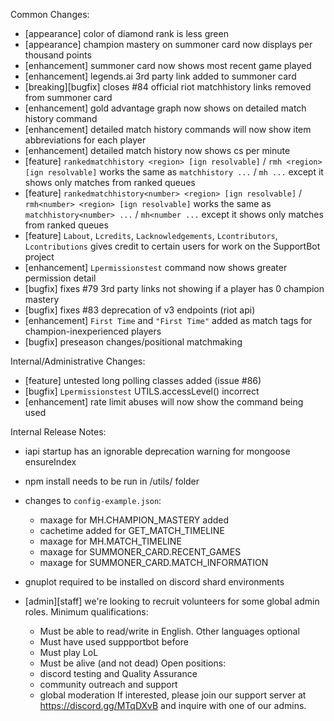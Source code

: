 Common Changes:
- [appearance] color of diamond rank is less green
- [appearance] champion mastery on summoner card now displays per thousand points
- [enhancement] summoner card now shows most recent game played
- [enhancement] legends.ai 3rd party link added to summoner card
- [breaking][bugfix] closes #84 official riot matchhistory links removed from summoner card
- [enhancement] gold advantage graph now shows on detailed match history command
- [enhancement] detailed match history commands will now show item abbreviations for each player
- [enhancement] detailed match history now shows cs per minute
- [feature] `rankedmatchhistory <region> [ign resolvable]` / `rmh <region> [ign resolvable]` works the same as `matchhistory ...` / `mh ...` except it shows only matches from ranked queues
- [feature] `rankedmatchhistory<number> <region> [ign resolvable]` / `rmh<number> <region> [ign resolvable]` works the same as `matchhistory<number> ...` / `mh<number ...` except it shows only matches from ranked queues
- [feature] `Labout`, `Lcredits`, `Lacknowledgements`, `Lcontributors`, `Lcontributions` gives credit to certain users for work on the SupportBot project
- [enhancement] `Lpermissionstest` command now shows greater permission detail
- [bugfix] fixes #79 3rd party links not showing if a player has 0 champion mastery
- [bugfix] fixes #83 deprecation of v3 endpoints (riot api)
- [enhancement] `First Time` and `"First Time"` added as match tags for champion-inexperienced players
- [bugfix] preseason changes/positional matchmaking



Internal/Administrative Changes:
- [feature] untested long polling classes added (issue #86)
- [bugfix] `Lpermissionstest` UTILS.accessLevel() incorrect
- [enhancement] rate limit abuses will now show the command being used


Internal Release Notes:
- iapi startup has an ignorable deprecation warning for mongoose ensureIndex
- npm install needs to be run in /utils/ folder
- changes to `config-example.json`:
    - maxage for MH.CHAMPION_MASTERY added
    - cachetime added for GET_MATCH_TIMELINE
    - maxage for MH.MATCH_TIMELINE
    - maxage for SUMMONER_CARD.RECENT_GAMES
    - maxage for SUMMONER_CARD.MATCH_INFORMATION
- gnuplot required to be installed on discord shard environments


- [admin][staff] we're looking to recruit volunteers for some global admin roles. Minimum qualifications:
    - Must be able to read/write in English. Other languages optional
    - Must have used suppportbot before
    - Must play LoL
    - Must be alive (and not dead)
Open positions:
    - discord testing and Quality Assurance
    - community outreach and support
    - global moderation
If interested, please join our support server at <https://discord.gg/MTqDXvB> and inquire with one of our admins.